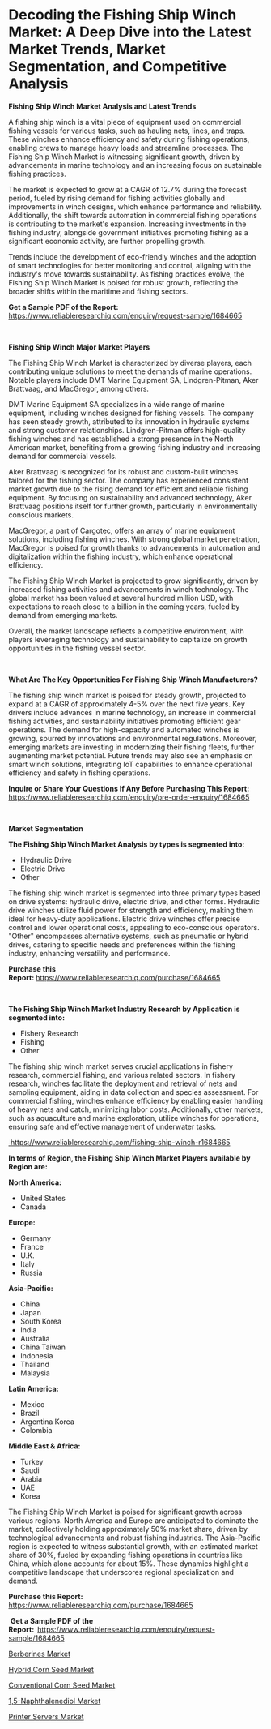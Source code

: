 <p><h1>Decoding the Fishing Ship Winch Market: A Deep Dive into the Latest Market Trends, Market Segmentation, and Competitive Analysis</h1></p><p><strong>Fishing Ship Winch Market Analysis and Latest Trends</strong></p>
<p><p>A fishing ship winch is a vital piece of equipment used on commercial fishing vessels for various tasks, such as hauling nets, lines, and traps. These winches enhance efficiency and safety during fishing operations, enabling crews to manage heavy loads and streamline processes. The Fishing Ship Winch Market is witnessing significant growth, driven by advancements in marine technology and an increasing focus on sustainable fishing practices. </p><p>The market is expected to grow at a CAGR of 12.7% during the forecast period, fueled by rising demand for fishing activities globally and improvements in winch designs, which enhance performance and reliability. Additionally, the shift towards automation in commercial fishing operations is contributing to the market's expansion. Increasing investments in the fishing industry, alongside government initiatives promoting fishing as a significant economic activity, are further propelling growth. </p><p>Trends include the development of eco-friendly winches and the adoption of smart technologies for better monitoring and control, aligning with the industry's move towards sustainability. As fishing practices evolve, the Fishing Ship Winch Market is poised for robust growth, reflecting the broader shifts within the maritime and fishing sectors.</p></p>
<p><strong>Get a Sample PDF of the Report:&nbsp;</strong> <a href="https://www.reliableresearchiq.com/enquiry/request-sample/1684665?utm_campaign=1870&utm_medium=2&utm_source=Github&utm_content=ia&utm_term=26032025&utm_id=fishing-ship-winch">https://www.reliableresearchiq.com/enquiry/request-sample/1684665</a></p>
<p>&nbsp;</p>
<p><strong>Fishing Ship Winch Major Market Players</strong></p>
<p><p>The Fishing Ship Winch Market is characterized by diverse players, each contributing unique solutions to meet the demands of marine operations. Notable players include DMT Marine Equipment SA, Lindgren-Pitman, Aker Brattvaag, and MacGregor, among others.</p><p>DMT Marine Equipment SA specializes in a wide range of marine equipment, including winches designed for fishing vessels. The company has seen steady growth, attributed to its innovation in hydraulic systems and strong customer relationships. Lindgren-Pitman offers high-quality fishing winches and has established a strong presence in the North American market, benefiting from a growing fishing industry and increasing demand for commercial vessels.</p><p>Aker Brattvaag is recognized for its robust and custom-built winches tailored for the fishing sector. The company has experienced consistent market growth due to the rising demand for efficient and reliable fishing equipment. By focusing on sustainability and advanced technology, Aker Brattvaag positions itself for further growth, particularly in environmentally conscious markets.</p><p>MacGregor, a part of Cargotec, offers an array of marine equipment solutions, including fishing winches. With strong global market penetration, MacGregor is poised for growth thanks to advancements in automation and digitalization within the fishing industry, which enhance operational efficiency.</p><p>The Fishing Ship Winch Market is projected to grow significantly, driven by increased fishing activities and advancements in winch technology. The global market has been valued at several hundred million USD, with expectations to reach close to a billion in the coming years, fueled by demand from emerging markets.</p><p>Overall, the market landscape reflects a competitive environment, with players leveraging technology and sustainability to capitalize on growth opportunities in the fishing vessel sector.</p></p>
<p>&nbsp;</p>
<p><strong>What Are The Key Opportunities For Fishing Ship Winch Manufacturers?</strong></p>
<p><p>The fishing ship winch market is poised for steady growth, projected to expand at a CAGR of approximately 4-5% over the next five years. Key drivers include advances in marine technology, an increase in commercial fishing activities, and sustainability initiatives promoting efficient gear operations. The demand for high-capacity and automated winches is growing, spurred by innovations and environmental regulations. Moreover, emerging markets are investing in modernizing their fishing fleets, further augmenting market potential. Future trends may also see an emphasis on smart winch solutions, integrating IoT capabilities to enhance operational efficiency and safety in fishing operations.</p></p>
<p><strong>Inquire or Share Your Questions If Any Before Purchasing This Report:</strong> <a href="https://www.reliableresearchiq.com/enquiry/pre-order-enquiry/1684665?utm_campaign=1870&utm_medium=2&utm_source=Github&utm_content=ia&utm_term=26032025&utm_id=fishing-ship-winch">https://www.reliableresearchiq.com/enquiry/pre-order-enquiry/1684665</a></p>
<p>&nbsp;</p>
<p><strong>Market Segmentation</strong></p>
<p><strong>The Fishing Ship Winch Market Analysis by types is segmented into:</strong></p>
<p><ul><li>Hydraulic Drive</li><li>Electric Drive</li><li>Other</li></ul></p>
<p><p>The fishing ship winch market is segmented into three primary types based on drive systems: hydraulic drive, electric drive, and other forms. Hydraulic drive winches utilize fluid power for strength and efficiency, making them ideal for heavy-duty applications. Electric drive winches offer precise control and lower operational costs, appealing to eco-conscious operators. "Other" encompasses alternative systems, such as pneumatic or hybrid drives, catering to specific needs and preferences within the fishing industry, enhancing versatility and performance.</p></p>
<p><strong>Purchase this Report:&nbsp;</strong><a href="https://www.reliableresearchiq.com/purchase/1684665?utm_campaign=1870&utm_medium=2&utm_source=Github&utm_content=ia&utm_term=26032025&utm_id=fishing-ship-winch">https://www.reliableresearchiq.com/purchase/1684665</a></p>
<p>&nbsp;</p>
<p><strong>The Fishing Ship Winch Market Industry Research by Application is segmented into:</strong></p>
<p><ul><li>Fishery Research</li><li>Fishing</li><li>Other</li></ul></p>
<p><p>The fishing ship winch market serves crucial applications in fishery research, commercial fishing, and various related sectors. In fishery research, winches facilitate the deployment and retrieval of nets and sampling equipment, aiding in data collection and species assessment. For commercial fishing, winches enhance efficiency by enabling easier handling of heavy nets and catch, minimizing labor costs. Additionally, other markets, such as aquaculture and marine exploration, utilize winches for operations, ensuring safe and effective management of underwater tasks.</p></p>
<p><a href="https://www.reliableresearchiq.com/fishing-ship-winch-r1684665?utm_campaign=1870&utm_medium=2&utm_source=Github&utm_content=ia&utm_term=26032025&utm_id=fishing-ship-winch">&nbsp;https://www.reliableresearchiq.com/fishing-ship-winch-r1684665</a></p>
<p><strong>In terms of Region, the Fishing Ship Winch Market Players available by Region are:</strong></p>
<p>
    <p> <strong> North America: </strong>
        <ul>
            <li>United States</li>
            <li>Canada</li>
        </ul>
        </p> 
    <p> <strong> Europe: </strong>
        <ul>
            <li>Germany</li>
            <li>France</li>
            <li>U.K.</li>
            <li>Italy</li>
            <li>Russia</li>
        </ul>
        </p> 
    <p> <strong> Asia-Pacific: </strong>
        <ul>
            <li>China</li>
            <li>Japan</li>
            <li>South Korea</li>
            <li>India</li>
            <li>Australia</li>
            <li>China Taiwan</li>
            <li>Indonesia</li>
            <li>Thailand</li>
            <li>Malaysia</li>
        </ul>
        </p> 
    <p> <strong> Latin America: </strong>
        <ul>
            <li>Mexico</li>
            <li>Brazil</li>
            <li>Argentina Korea</li>
            <li>Colombia</li>
        </ul>
        </p> 
    <p> <strong> Middle East & Africa: </strong>
        <ul>
            <li>Turkey</li>
            <li>Saudi</li>
            <li>Arabia</li>
            <li>UAE</li>
            <li>Korea</li>
        </ul>
    </p>
    </p>
<p><p>The Fishing Ship Winch Market is poised for significant growth across various regions. North America and Europe are anticipated to dominate the market, collectively holding approximately 50% market share, driven by technological advancements and robust fishing industries. The Asia-Pacific region is expected to witness substantial growth, with an estimated market share of 30%, fueled by expanding fishing operations in countries like China, which alone accounts for about 15%. These dynamics highlight a competitive landscape that underscores regional specialization and demand.</p></p>
<p><strong>Purchase this Report: </strong><a href="https://www.reliableresearchiq.com/purchase/1684665?utm_campaign=1870&utm_medium=2&utm_source=Github&utm_content=ia&utm_term=26032025&utm_id=fishing-ship-winch">https://www.reliableresearchiq.com/purchase/1684665</a></p>
<p>&nbsp;<strong>Get a Sample PDF of the Report:&nbsp;&nbsp;</strong><a href="https://www.reliableresearchiq.com/enquiry/request-sample/1684665?utm_campaign=1870&utm_medium=2&utm_source=Github&utm_content=ia&utm_term=26032025&utm_id=fishing-ship-winch">https://www.reliableresearchiq.com/enquiry/request-sample/1684665</a></p>
<p><strong></strong></p>
<p><p><a href="https://github.com/saguegrody74/Market-Research-Report-List-1/blob/main/berberines-market.md?utm_campaign=1870&utm_medium=2&utm_source=Github&utm_content=ia&utm_term=26032025&utm_id=fishing-ship-winch">Berberines Market</a></p><p><a href="https://github.com/fungkychiman/Market-Research-Report-List-1/blob/main/hybrid-corn-seed-market.md?utm_campaign=1870&utm_medium=2&utm_source=Github&utm_content=ia&utm_term=26032025&utm_id=fishing-ship-winch">Hybrid Corn Seed Market</a></p><p><a href="https://github.com/marteyfito9/Market-Research-Report-List-1/blob/main/conventional-corn-seed-market.md?utm_campaign=1870&utm_medium=2&utm_source=Github&utm_content=ia&utm_term=26032025&utm_id=fishing-ship-winch">Conventional Corn Seed Market</a></p><p><a href="https://github.com/kitsossadien/Market-Research-Report-List-1/blob/main/15-naphthalenediol-market.md?utm_campaign=1870&utm_medium=2&utm_source=Github&utm_content=ia&utm_term=26032025&utm_id=fishing-ship-winch">1,5-Naphthalenediol Market</a></p><p><a href="https://github.com/yuukoleuda/Market-Research-Report-List-1/blob/main/printer-servers-market.md?utm_campaign=1870&utm_medium=2&utm_source=Github&utm_content=ia&utm_term=26032025&utm_id=fishing-ship-winch">Printer Servers Market</a></p></p>